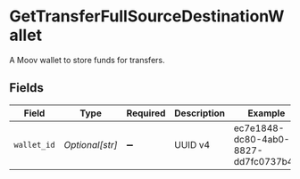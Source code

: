 # GetTransferFullSourceDestinationWallet

A Moov wallet to store funds for transfers.


## Fields

| Field                                | Type                                 | Required                             | Description                          | Example                              |
| ------------------------------------ | ------------------------------------ | ------------------------------------ | ------------------------------------ | ------------------------------------ |
| `wallet_id`                          | *Optional[str]*                      | :heavy_minus_sign:                   | UUID v4                              | ec7e1848-dc80-4ab0-8827-dd7fc0737b43 |